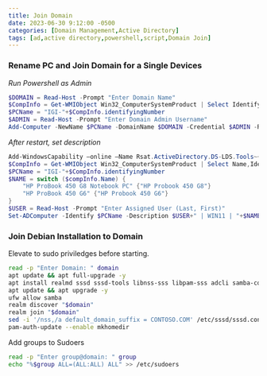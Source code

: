 ```yaml
---
title: Join Domain
date: 2023-06-30 9:12:00 -0500
categories: [Domain Management,Active Directory]
tags: [ad,active directory,powershell,script,Domain Join]
---
```


### Rename PC and Join Domain for a Single Devices
*Run Powershell as Admin*
```powershell
$DOMAIN = Read-Host -Prompt "Enter Domain Name"
$CompInfo = Get-WMIObject Win32_ComputerSystemProduct | Select IdentifyingNumber
$PCName = "IGI-"+$CompInfo.identifyingNumber
$ADMIN = Read-Host -Prompt "Enter Domain Admin Username"
Add-Computer -NewName $PCName -DomainName $DOMAIN -Credential $ADMIN -Restart
```

*After restart, set description*
```powershell
Add-WindowsCapability –online –Name Rsat.ActiveDirectory.DS-LDS.Tools~~~~0.0.1.0
$CompInfo = Get-WMIObject Win32_ComputerSystemProduct | Select Name,IdentifyingNumber
$PCName = "IGI-"+$CompInfo.identifyingNumber
$NAME = switch ($compInfo.Name) {
    "HP ProBook 450 G8 Notebook PC" {"HP Probook 450 G8"}
    "HP ProBook 450 G6" {"HP Probook 450 G6"}
}
$USER = Read-Host -Prompt "Enter Assigned User (Last, First)"
Set-ADComputer -Identify $PCName -Description $USER+" | WIN11 | "+$NAME
```

### Join Debian Installation to Domain
Elevate to sudo priviledges before starting.
```bash
read -p "Enter Domain: " domain
apt update && apt full-upgrade -y
apt install realmd sssd sssd-tools libnss-sss libpam-sss adcli samba-common-bin oddjob oddjob-mkhomedir packagekit samba -y
apt update && apt upgrade -y
ufw allow samba
realm discover "$domain"
realm join "$domain"
sed -i '/nss,/a default_domain_suffix = CONTOSO.COM' /etc/sssd/sssd.conf
pam-auth-update --enable mkhomedir
```
Add groups to Sudoers
```bash
read -p "Enter group@domain: " group
echo "%$group ALL=(ALL:ALL) ALL" >> /etc/sudoers
```
